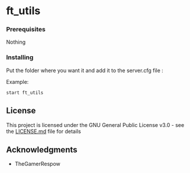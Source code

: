 # ft_utils

### Prerequisites

Nothing

### Installing

Put the folder where you want it and add it to the server.cfg file :

Example:

```
start ft_utils
```

## License

This project is licensed under the GNU General Public License v3.0 - see the [LICENSE.md](LICENSE.md) file for details

## Acknowledgments

* TheGamerRespow
